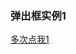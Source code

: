   <link rel="stylesheet" href="https://cdn.staticfile.org/twitter-bootstrap/4.3.1/css/bootstrap.min.css">
  <script src="https://cdn.staticfile.org/jquery/3.2.1/jquery.min.js"></script>
  <script src="https://cdn.staticfile.org/popper.js/1.15.0/umd/popper.min.js"></script>
  <script src="https://cdn.staticfile.org/twitter-bootstrap/4.3.1/js/bootstrap.min.js"></script>

<div class="container">
  <h3>弹出框实例1</h3>
  <a href="#" data-toggle="popover" title="弹出框标题" data-content="弹出框内容">多次点我1</a>
</div>

<script>
$(document).ready(function(){
    $('[data-toggle="popover"]').popover();   
});
</script>
